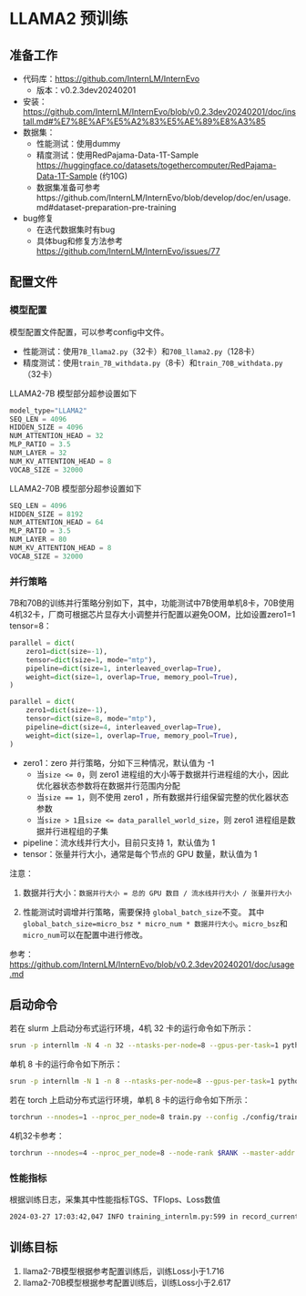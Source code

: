 # LLAMA2 预训练

## 准备工作

- 代码库：https://github.com/InternLM/InternEvo 
  - 版本：v0.2.3dev20240201
- 安装：https://github.com/InternLM/InternEvo/blob/v0.2.3dev20240201/doc/install.md#%E7%8E%AF%E5%A2%83%E5%AE%89%E8%A3%85
- 数据集：
  - 性能测试：使用dummy
  - 精度测试：使用RedPajama-Data-1T-Sample https://huggingface.co/datasets/togethercomputer/RedPajama-Data-1T-Sample (约10G)
  - 数据集准备可参考https://github.com/InternLM/InternEvo/blob/develop/doc/en/usage.md#dataset-preparation-pre-training
- bug修复
  - 在迭代数据集时有bug
  - 具体bug和修复方法参考 https://github.com/InternLM/InternEvo/issues/77

## 配置文件

### 模型配置

模型配置文件配置，可以参考config中文件。
  - 性能测试：使用`7B_llama2.py`（32卡）和`70B_llama2.py`（128卡）
  - 精度测试：使用`train_7B_withdata.py`（8卡）和`train_70B_withdata.py`（32卡）

LLAMA2-7B 模型部分超参设置如下
```python
model_type="LLAMA2"
SEQ_LEN = 4096
HIDDEN_SIZE = 4096
NUM_ATTENTION_HEAD = 32
MLP_RATIO = 3.5
NUM_LAYER = 32
NUM_KV_ATTENTION_HEAD = 8
VOCAB_SIZE = 32000
```

LLAMA2-70B 模型部分超参设置如下
```python
SEQ_LEN = 4096
HIDDEN_SIZE = 8192
NUM_ATTENTION_HEAD = 64
MLP_RATIO = 3.5
NUM_LAYER = 80
NUM_KV_ATTENTION_HEAD = 8
VOCAB_SIZE = 32000
```

### 并行策略

7B和70B的训练并行策略分别如下，其中，功能测试中7B使用单机8卡，70B使用4机32卡，厂商可根据芯片显存大小调整并行配置以避免OOM，比如设置zero1=1 tensor=8：

```python
parallel = dict(
    zero1=dict(size=-1),
    tensor=dict(size=1, mode="mtp"),
    pipeline=dict(size=1, interleaved_overlap=True),
    weight=dict(size=1, overlap=True, memory_pool=True),
)
```

```python
parallel = dict(
    zero1=dict(size=-1),
    tensor=dict(size=8, mode="mtp"),
    pipeline=dict(size=4, interleaved_overlap=True),
    weight=dict(size=1, overlap=True, memory_pool=True),
)
```
- zero1：zero 并行策略，分如下三种情况，默认值为 -1
  - 当`size <= 0`，则 zero1 进程组的大小等于数据并行进程组的大小，因此优化器状态参数将在数据并行范围内分配
  - 当`size == 1`，则不使用 zero1 ，所有数据并行组保留完整的优化器状态参数
  - 当`size > 1`且`size <= data_parallel_world_size`，则 zero1 进程组是数据并行进程组的子集
- pipeline：流水线并行大小，目前只支持 1，默认值为 1
- tensor：张量并行大小，通常是每个节点的 GPU 数量，默认值为 1

注意：

1. 数据并行大小：`数据并行大小 = 总的 GPU 数目 / 流水线并行大小 / 张量并行大小`

2. 性能测试时调增并行策略，需要保持 `global_batch_size`不变。 其中`global_batch_size=micro_bsz * micro_num * 数据并行大小`。`micro_bsz`和`micro_num`可以在配置中进行修改。


参考：https://github.com/InternLM/InternEvo/blob/v0.2.3dev20240201/doc/usage.md


## 启动命令

若在 slurm 上启动分布式运行环境，4机 32 卡的运行命令如下所示：

```bash
srun -p internllm -N 4 -n 32 --ntasks-per-node=8 --gpus-per-task=1 python train.py --config ./config/train_70B_withdata.py
```

单机 8 卡的运行命令如下所示：
```bash
srun -p internllm -N 1 -n 8 --ntasks-per-node=8 --gpus-per-task=1 python train.py --config ./config/train_7B_withdata.py
```

若在 torch 上启动分布式运行环境，单机 8 卡的运行命令如下所示：
```bash
torchrun --nnodes=1 --nproc_per_node=8 train.py --config ./config/train_7B_withdata.py --launcher "torch"
```

4机32卡参考：
```bash
torchrun --nnodes=4 --nproc_per_node=8 --node-rank $RANK --master-addr $MASTER_ADDR --master-port $MASTER_PORT  train.py --config ../train_70B_withdata.py  --launcher torch
```


### 性能指标
根据训练日志，采集其中性能指标TGS、TFlops、Loss数值
```bash
2024-03-27 17:03:42,047 INFO training_internlm.py:599 in record_current_batch_training_metrics -- tflops=180.4572540886346 step=19 loss=0.005358175374567509 tgs (tokens/gpu/second)=3345.72 tgs/last_tgs_1=3345.74 tgs/tgs_all=2958.36 tgs/tgs_avg=3149.53 tgs/tgs_SMA=2958.36 tgs/last_tgs_10=3339.47 tgs/last_tgs_50=0 lr=1e-05 loss_scale=65536.0 grad_norm={'0_default': 0.01974448980463596, '1_fp32': 0.0} micro_num=4 num_consumed_tokens=10485760 inf_nan_skip_batches=0 num_samples_in_batch=12 largest_length=2672 largest_batch=4 smallest_batch=2 adam_beta2=0.95 fwd_bwd_time=4.13 acc=0.9992 perplexity=1.0075 acc/en=0.9992 acc/cn=0.0 acc/code=0.0 tokens/en=489165 tokens/cn=0 tokens/code=0 loss_from_metric=0.0075 loss/en=0.0075 loss/cn=nan loss/code=nan 
```

## 训练目标
1. llama2-7B模型根据参考配置训练后，训练Loss小于1.716
2. llama2-70B模型根据参考配置训练后，训练Loss小于2.617
